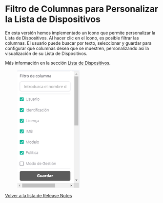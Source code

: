 # Filtro de Columnas para Personalizar la Lista de Dispositivos

En esta versión hemos implementado un ícono que permite personalizar la Lista de Dispositivos. Al hacer clic en el ícono, es posible filtrar las columnas. El usuario puede buscar por texto, seleccionar y guardar para configurar qué columnas desea que se muestren, personalizando así la visualización de su Lista de Dispositivos.

Más información en la sección [Lista de Dispositivos](../../portal/dispositivos/lista-de-dispositivos/).

<figure><img src="../../.gitbook/assets/image (206).png" alt=""><figcaption></figcaption></figure>

[Volver a la lista de Release Notes](./)
